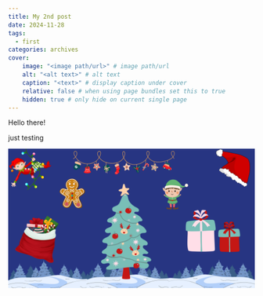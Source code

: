```yaml
---
title: My 2nd post
date: 2024-11-28
tags:
  - first
categories: archives
cover:
    image: "<image path/url>" # image path/url
    alt: "<alt text>" # alt text
    caption: "<text>" # display caption under cover
    relative: false # when using page bundles set this to true
    hidden: true # only hide on current single page
---
```

Hello there!

just testing

![Image Description](/images/Feel%20the%20Magic%20of%20Christmas.png)